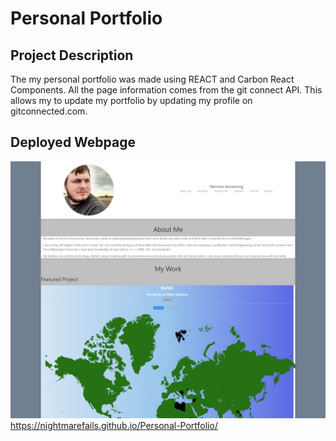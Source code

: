 # Personal Portfolio

## Project Description

The my personal portfolio was made using REACT and Carbon React Components. All the page information comes from the git connect API. This allows my to update my portfolio by updating my profile on gitconnected.com.

## Deployed Webpage

![Webpage](./assets/images/personal-portfolio.jpeg)
https://nightmarefails.github.io/Personal-Portfolio/




